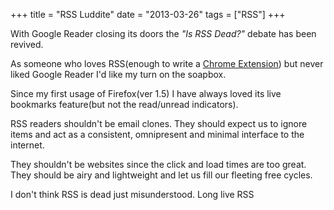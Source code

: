 +++
title = "RSS Luddite"
date = "2013-03-26"
tags = ["RSS"]
+++

With Google Reader closing its doors the _"Is RSS Dead?"_ debate has been revived.

As someone who loves RSS(enough to write a [Chrome Extension](https\://chrome.google.com/webstore/detail/foxish-live-rss/jpgagcapnkccceppgljfpoadahaopjdb?hl=en)) but never liked Google Reader I'd like my turn on the soapbox.

Since my first usage of Firefox(ver 1.5) I have always loved its live bookmarks feature(but not the read/unread indicators).

RSS readers shouldn't be email clones. They should expect us to ignore items and act as a consistent, omnipresent and minimal interface to the internet.

They shouldn't be websites since the click and load times are too great. They should be airy and lightweight and let us fill our fleeting free cycles.


I don't think RSS is dead just misunderstood.
Long live RSS
